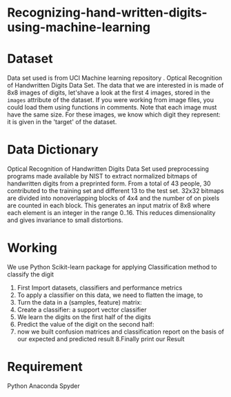 # Recognizing-hand-written-digits-using-machine-learning

 
# Dataset
Data set used is from UCI Machine learning repository .
Optical Recognition of Handwritten Digits Data Set. The data that we are interested in is made of 8x8 images of digits, let'shave a look at the first 4 images, stored in the `images` attribute of the dataset.  If you were working from image files, you could load them using functions in comments.  Note that each image must have the same size. For these images, we know which digit they represent: it is given in the 'target' of the dataset.

# Data Dictionary
Optical Recognition of Handwritten Digits Data Set used preprocessing programs made available by NIST to extract normalized bitmaps of handwritten digits from a preprinted form. From a total of 43 people, 30 contributed to the training set and different 13 to the test set. 32x32 bitmaps are divided into nonoverlapping blocks of 4x4 and the number of on pixels are counted in each block. This generates an input matrix of 8x8 where each element is an integer in the range 0..16. This reduces dimensionality and gives invariance to small distortions. 

# Working
We use Python Scikit-learn package for applying Classification method to classify the digit
1. First Import datasets, classifiers and performance metrics
2. To apply a classifier on this data, we need to flatten the image, to
 3. Turn the data in a (samples, feature) matrix:
 4. Create a classifier: a support vector classifier
5. We learn the digits on the first half of the digits
6. Predict the value of the digit on the second half:
7. now we built confusion matrices and classification report on the basis of our expected and predicted result
8.Finally print our Result

# Requirement
Python Anaconda 
Spyder
